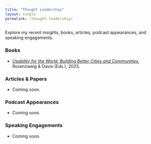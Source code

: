 ```yaml
---
title: "Thought Leadership"
layout: single
permalink: /thought-leadership/
---
```


Explore my recent insights, books, articles, podcast appearances, and speaking engagements.

### **Books**

- _[Usability for the World: Building Better Cities and Communities](https://usabilityfortheworld.com)_, Rosenzweig & Davis (Eds.), 2025.

### **Articles & Papers**

- Coming soon.

### **Podcast Appearances**

- Coming soon.

### **Speaking Engagements**

- Coming soon.
